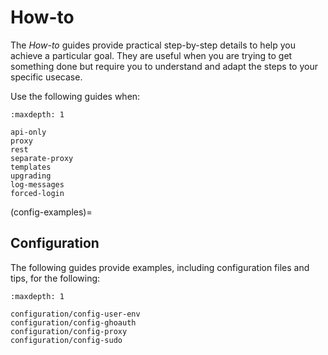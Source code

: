 # How-to

The _How-to_ guides provide practical step-by-step details to help you achieve a particular goal. They are useful when you are trying to get something done but require you to understand and adapt the steps to your specific usecase.

Use the following guides when:

```{toctree}
:maxdepth: 1

api-only
proxy
rest
separate-proxy
templates
upgrading
log-messages
forced-login
```

(config-examples)=

## Configuration

The following guides provide examples, including configuration files and tips, for the
following:

```{toctree}
:maxdepth: 1

configuration/config-user-env
configuration/config-ghoauth
configuration/config-proxy
configuration/config-sudo
```
